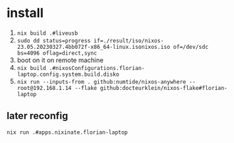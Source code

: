 # install

1. `nix build .#liveusb`
2. `sudo dd status=progress if=./result/iso/nixos-23.05.20230327.4bb072f-x86_64-linux.isonixos.iso of=/dev/sdc bs=4096 oflag=direct,sync`
3. boot on it on remote machine
4. `nix build .#nixosConfigurations.florian-laptop.config.system.build.disko`
5. `nix run --inputs-from . github:numtide/nixos-anywhere -- root@192.168.1.14 --flake github:docteurklein/nixos-flake#florian-laptop`


## later reconfig

    nix run .#apps.nixinate.florian-laptop
